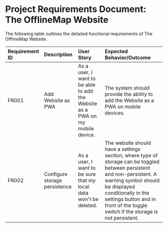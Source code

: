 # Project Requirements Document: The OfflineMap Website

The following table outlines the detailed functional requirements of The OfflineMap Website.

| Requirement ID | Description                   | User Story                                                                    | Expected Behavior/Outcome                                                                                                                                                                                                                                             |
| :------------- | :---------------------------- | :---------------------------------------------------------------------------- | :-------------------------------------------------------------------------------------------------------------------------------------------------------------------------------------------------------------------------------------------------------------------- |
| FR001          | Add Website as PWA            | As a user, I want to be able to add the Website as a PWA on my mobile device. | The system should provide the ability to add the Website as a PWA on mobile devices.                                                                                                                                                                                  |
| FR002          | Configure storage persistence | As a user, I want to be sure that my local data won't be deleted.             | The website should have a settings section, where type of storage can be toggled between persistent and non-persistent. A warning symbol should be displayed conditionally in the settings button and in front of the toggle switch if the storage is not persistent. |
